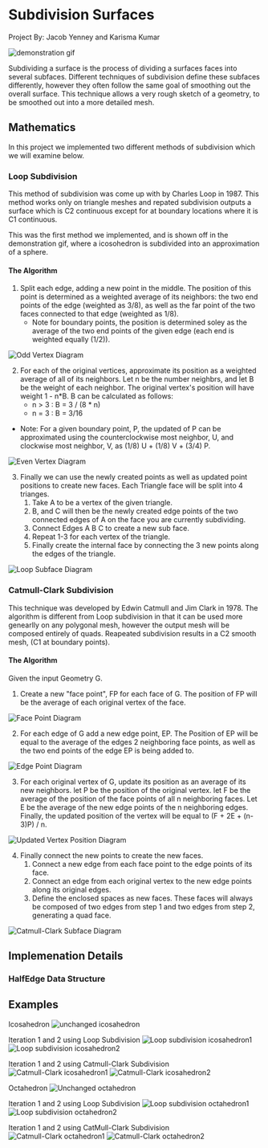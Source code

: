 # Subdivision Surfaces 

Project By: Jacob Yenney and Karisma Kumar

![demonstration gif](images/demo.gif)

Subdividing a surface is the process of dividing a surfaces faces into several subfaces.  Different techniques of subdivision define these subfaces differently, however they often follow the same goal of smoothing out the overall surface.  This technique allows a very rough sketch of a geometry, to be smoothed out into a more detailed mesh.

## Mathematics

In this project we implemented two different methods of subdivision which we will examine below.

### Loop Subdivision

This method of subdivision was come up with by Charles Loop in 1987.  This method works only on triangle meshes and repated subdivision outputs a surface which is C2 continuous except for at boundary locations where it is C1 continuous.  

This was the first method we implemented, and is shown off in the demonstration gif, where a icosohedron is subdivided into an approximation of a sphere.

#### The Algorithm

1. Split each edge, adding a new point in the middle.  The position of this point is determined as a weighted average of its neighbors: the two end points of the edge (weighted as 3/8), as well as the far point of the two faces connected to that edge (weighted as 1/8).  
    - Note for boundary points, the position is determined soley as the average of the two end points of the given edge (each end is weighted equally (1/2)).  

![Odd Vertex Diagram]()

2. For each of the original vertices, approximate its position as a weighted average of all of its neighbors. Let n be the number neighbrs, and let B be the weight of each neighbor.  The original vertex's position will have weight 1 - n*B.  B can be calculated as follows:
    - n > 3 : B = 3 / (8 * n)
    - n = 3 : B = 3/16
- Note: For a given boundary point, P, the updated of P can be approximated using the counterclockwise most neighbor, U, and clockwise most neighbor, V, as (1/8) U + (1/8) V + (3/4) P.  

![Even Vertex Diagram]()

3. Finally we can use the newly created points as well as updated point positions to create new faces.  Each Triangle face will be split into 4 trianges.
   1. Take A to be a vertex of the given triangle.
   2. B, and C will then be the newly created edge points of the two connected edges of A on the face you are currently subdividing.
   3. Connect Edges A B C to create a new sub face.
   4. Repeat 1-3 for each vertex of the triangle.
   5. Finally create the internal face by connecting the 3 new points along the edges of the triangle.

![Loop Subface Diagram]()

### Catmull-Clark Subdivision

This technique was developed by Edwin Catmull and Jim Clark in 1978.  The algorithm is different from Loop subdivision in that it can be used more genearlly on any polygonal mesh, however the output mesh will be composed entirely of quads.  Reapeated subdivision results in a C2 smooth mesh, (C1 at boundary points).  

#### The Algorithm
Given the input Geometry G.

1. Create a new "face point", FP for each face of G.  The position of FP will be the average of each original vertex of the face.  
 
![Face Point Diagram]()

2. For each edge of G add a new edge point, EP.  The Position of EP will be equal to the average of the edges 2 neighboring face points, as well as the two end points of the edge EP is being added to.

![Edge Point Diagram]()

3. For each original vertex of G, update its position as an average of its new neighbors.  let P be the position of the original vertex.  let F be the average of the position of the face points of all n neighboring faces.  Let E be the average of the new edge points of the n neighboring edges.  Finally, the updated position of the vertex will be equal to (F + 2E + (n-3)P) / n. 

![Updated Vertex Position Diagram]()

4. Finally connect the new points to create the new faces.
   1. Connect a new edge from each face point to the edge points of its face.  
    2. Connect an edge from each original vertex to the new edge points along its original edges.  
    3. Define the enclosed spaces as new faces.  These faces will always be composed of two edges from step 1 and two edges from step 2, generating a quad face.  

![Catmull-Clark Subface Diagram]()

## Implemenation Details

### HalfEdge Data Structure



## Examples

Icosahedron
![unchanged icosahedron](images/icosahedron0.png)

Iteration 1 and 2 using Loop Subdivision
![Loop subdivision icosahedron1](images/icosahedron1_loop.png)
![Loop subdivision icosahedron2](images/icosahedron2_loop.png)

Iteration 1 and 2 using Catmull-Clark Subdivision
![Catmull-Clark icosahedron1](images/icosahedron1_catmull.png)
![Catmull-Clark icosahedron2](images/icosahedron2_catmull.png)

Octahedron 
![Unchanged octahedron](images/octahedron0.png)

Iteration 1 and 2 using Loop Subdivision
![Loop subdivision octahedron1](images/octahedron1_loop.png)
![Loop subdivision octahedron2](images/octahedron2_loop.png)

Iteration 1 and 2 using CatMull-Clark Subdivision
![Catmull-Clark octahedron1](images/octahedron1_catmull.png)
![Catmull-Clark octahedron2](images/octahedron2_catmull.png)


